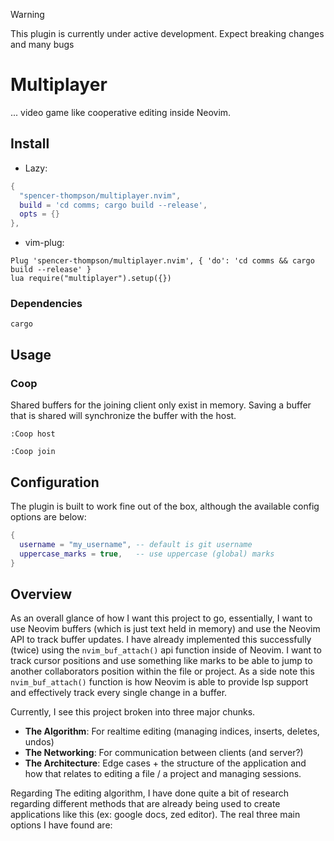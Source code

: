 > [!WARNING]
> This plugin is currently under active development. Expect breaking changes and many bugs

# Multiplayer

... video game like cooperative editing inside Neovim.

## Install


- Lazy:

```lua
{
  "spencer-thompson/multiplayer.nvim",
  build = 'cd comms; cargo build --release',
  opts = {}
},
```

- vim-plug:

```vim
Plug 'spencer-thompson/multiplayer.nvim', { 'do': 'cd comms && cargo build --release' }
lua require("multiplayer").setup({})
```

### Dependencies

`cargo`

## Usage

### Coop

Shared buffers for the joining client only exist in memory.
Saving a buffer that is shared will synchronize the buffer with the host.

`:Coop host`

`:Coop join`

## Configuration

The plugin is built to work fine out of the box, although the available config options are below:

```lua
{
  username = "my_username", -- default is git username
  uppercase_marks = true,   -- use uppercase (global) marks
}
```


## Overview

As an overall glance of how I want this project to go, essentially, I want to use Neovim buffers (which is just text held in memory) and use the Neovim API to track buffer updates. I have already implemented this successfully (twice) using the `nvim_buf_attach()` api function inside of Neovim. I want to track cursor positions and use something like marks to be able to jump to another collaborators position within the file or project. As a side note this `nvim_buf_attach()` function is how Neovim is able to provide lsp support and effectively track every single change in a buffer.

Currently, I see this project broken into three major chunks.

- **The Algorithm**: For realtime editing (managing indices, inserts, deletes, undos)
- **The Networking**: For communication between clients (and server?)
- **The Architecture**: Edge cases + the structure of the application and how that relates to editing a file / a project and managing sessions.

Regarding The editing algorithm, I have done quite a bit of research regarding different methods that are already being used to create applications like this (ex: google docs, zed editor). The real three main options I have found are:

